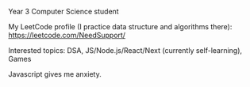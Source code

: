 Year 3 Computer Science student

My LeetCode profile (I practice data structure and algorithms there): https://leetcode.com/NeedSupport/

Interested topics: DSA, JS/Node.js/React/Next (currently self-learning), Games

Javascript gives me anxiety.

<!---
NeedSuqqort/NeedSuqqort is a ✨ special ✨ repository because its `README.md` (this file) appears on your GitHub profile.
You can click the Preview link to take a look at your changes.
--->
